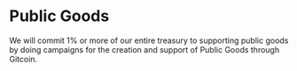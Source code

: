 # Public Goods

We will commit 1% or more of our entire treasury to supporting public goods by doing campaigns for the creation and support of Public Goods through Gitcoin.&#x20;
